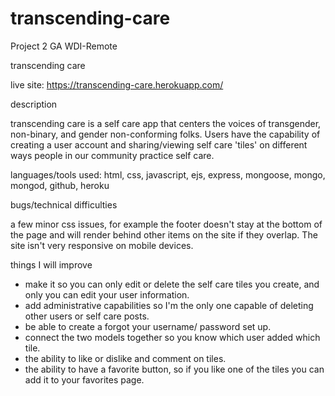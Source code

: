 # transcending-care
Project 2 GA WDI-Remote

transcending care

 live site:  https://transcending-care.herokuapp.com/

description

transcending care is a self care app that centers the voices of transgender, non-binary, and gender non-conforming folks. Users have the capability of creating a user account and sharing/viewing self care 'tiles' on different ways people in our community practice self care.

languages/tools used: html, css, javascript, ejs, express, mongoose, mongo, mongod, github, heroku

bugs/technical difficulties

a few minor css issues, for example the footer doesn't stay at the bottom of the page and will render behind other items on the site if they overlap. The site isn't very responsive on mobile devices.

things I will improve

- make it so you can only edit or delete the self care tiles you create, and only you can edit your user information.
- add administrative capabilities so I'm the only one capable of deleting other users or self care posts.
- be able to create a forgot your username/ password set up.
- connect the two models together so you know which user added which tile.
- the ability to like or dislike and comment on tiles.
- the ability to have a favorite button, so if you like one of the tiles you can add it to your favorites page.

